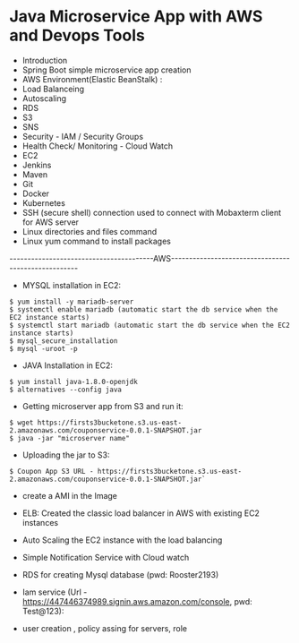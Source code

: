 # Java Microservice App with AWS and Devops Tools

- Introduction
- Spring Boot simple microservice app creation
- AWS Environment(Elastic BeanStalk) :
- Load Balanceing
- Autoscaling
- RDS
- S3
- SNS
- Security - IAM / Security Groups
- Health Check/ Monitoring - Cloud Watch
- EC2
- Jenkins
- Maven  
- Git
- Docker
- Kubernetes
- SSH (secure shell) connection used to connect with Mobaxterm client for AWS server
- Linux directories and files command 
- Linux yum command to install packages

----------------------------------------AWS----------------------------------------------------
- MYSQL installation in EC2:

```
$ yum install -y mariadb-server
$ systemctl enable mariadb (automatic start the db service when the EC2 instance starts)
$ systemctl start mariadb (automatic start the db service when the EC2 instance starts)
$ mysql_secure_installation
$ mysql -uroot -p
```

- JAVA Installation in EC2:
        
```
$ yum install java-1.8.0-openjdk
$ alternatives --config java 
```

- Getting microserver app from S3 and run it:
        
```
$ wget https://firsts3bucketone.s3.us-east-2.amazonaws.com/couponservice-0.0.1-SNAPSHOT.jar
$ java -jar "microserver name"
```

- Uploading the jar to S3:

```
$ Coupon App S3 URL - https://firsts3bucketone.s3.us-east-2.amazonaws.com/couponservice-0.0.1-SNAPSHOT.jar`
```
- create a AMI in the Image

- ELB: Created the classic load balancer in AWS with existing EC2 instances

- Auto Scaling the EC2 instance with the load balancing

- Simple Notification Service with Cloud watch 

- RDS for creating Mysql database (pwd: Rooster2193)

- Iam service (Url - https://447446374989.signin.aws.amazon.com/console, pwd: Test@123):
- user creation , policy assing for servers, role

